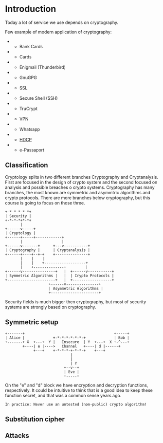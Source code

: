 # Introduction

Today a lot of service we use depends on cryptography.

Few exampĺe of modern application of cryptography:

* - Bank Cards
* - Cards
* - Enigmail (Thunderbird)
* - GnuGPG
* - SSL
* - Secure Shell (SSH)
* - TruCrypt
* - VPN
* - Whatsapp
* - [HDCP](https://en.wikipedia.org/wiki/High-bandwidth_Digital_Content_Protection)
* - e-Passaport

## Classification

Cryptology splits in two different branches Cryptography and Cryptanalysis.
First are focused in the design of crypto system and the second focused on
analysis and possible breaches o crypto systems. Cryptography has many
branches, the most known are symmetric and asymmtric algorithms and crypto
protocols. There are more branches below cryptography, but this course is going
to focus on those three.

```
+-*-*-*-*-*+
| Security |
+-*-*-*+*-*+
       |
+------v-----+
| Cryptology |
+------+-----+------------+
       |                  |
+------v-------+      +---v-----------+
| Cryptography |      | Cryptanalysis |
+------+----+--+-+    +---------------+
       |    |    |
       |    |    +-------------------+
       |    +--------------+         |
+------v---------------+   |  +------v-----------+
| Symmetric Algorithms |   |  | Crypto Protocols |
+----------------------+   |  +------------------+
                    +------v---------------+
                    | Asymmetric Algorithms |
                    +----------------------+
```

Security fields is much bigger then cryptography, but most of security systems
are strongly based on cryptography.

## Symmetric setup

```
+-------+                                         +-----+
| Alice |             +-*-*-*-*-*-*-+             | Bob |
+-------+ X  +---+  Y |   Insecure  | Y  +---+  X +-^---+
        +----| e |---->   Channel   +----| d |------+
             +---+    +-*-*-*-+-*-*-+    +---+
                              |
                              |
                              | Y
                           +--v--+
                           | Eve |
                           +-----+
```

On the "e" and "d" block we have encryption and decryption functions,
respectively. It could be intuitive to think that is a good idea to keep these
function secret, and that was a common sense years ago.

    In practice: Never use an untested (non-public) crypto algorithm!

## Substitution cipher

## Attacks
